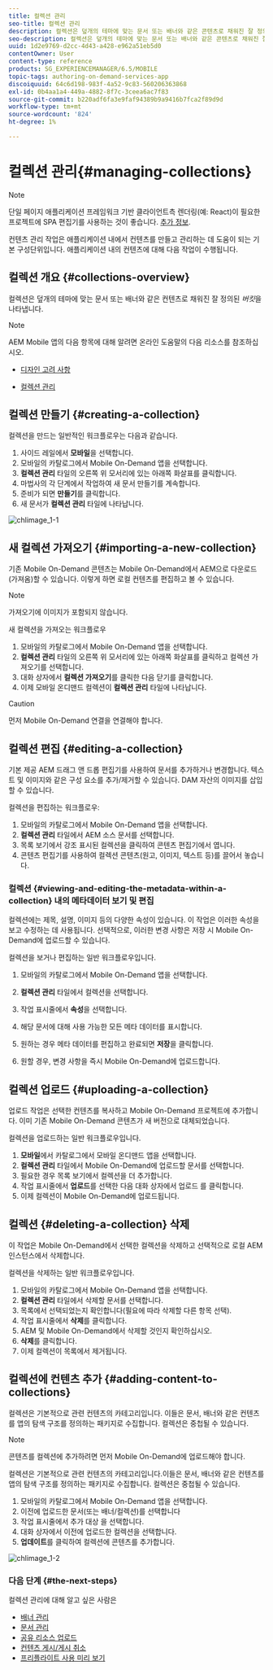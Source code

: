 ```yaml
---
title: 컬렉션 관리
seo-title: 컬렉션 관리
description: 컬렉션은 덮개의 테마에 맞는 문서 또는 배너와 같은 콘텐츠로 채워진 잘 정의된 버킷을 나타냅니다. 자세한 내용은 이 페이지를 참조하십시오.
seo-description: 컬렉션은 덮개의 테마에 맞는 문서 또는 배너와 같은 콘텐츠로 채워진 잘 정의된 버킷을 나타냅니다. 자세한 내용은 이 페이지를 참조하십시오.
uuid: 1d2e9769-d2cc-4d43-a428-e962a51eb5d0
contentOwner: User
content-type: reference
products: SG_EXPERIENCEMANAGER/6.5/MOBILE
topic-tags: authoring-on-demand-services-app
discoiquuid: 64c6d198-983f-4a52-9c83-560206363868
exl-id: 0b4aa1a4-449a-4882-8f7c-3ceea6ac7f83
source-git-commit: b220adf6fa3e9faf94389b9a9416b7fca2f89d9d
workflow-type: tm+mt
source-wordcount: '824'
ht-degree: 1%

---
```


# 컬렉션 관리{#managing-collections}

>[!NOTE]
>
>단일 페이지 애플리케이션 프레임워크 기반 클라이언트측 렌더링(예: React)이 필요한 프로젝트에 SPA 편집기를 사용하는 것이 좋습니다. [추가 정보](/help/sites-developing/spa-overview.md).

컨텐츠 관리 작업은 애플리케이션 내에서 컨텐츠를 만들고 관리하는 데 도움이 되는 기본 구성단위입니다. 애플리케이션 내의 컨텐츠에 대해 다음 작업이 수행됩니다.

## 컬렉션 개요 {#collections-overview}

컬렉션은 덮개의 테마에 맞는 문서 또는 배너와 같은 컨텐츠로 채워진 잘 정의된 *버킷*&#x200B;을 나타냅니다.

>[!NOTE]
>
>AEM Mobile 앱의 다음 항목에 대해 알려면 온라인 도움말의 다음 리소스를 참조하십시오.
>
>* [디자인 고려 사항](https://helpx.adobe.com/digital-publishing-solution/help/design-app.html)
   >
   >
* [컬렉션 관리](https://helpx.adobe.com/digital-publishing-solution/help/creating-collections.html)

>



## 컬렉션 만들기 {#creating-a-collection}

컬렉션을 만드는 일반적인 워크플로우는 다음과 같습니다.

1. 사이드 레일에서 **모바일**&#x200B;을 선택합니다.
1. 모바일의 카탈로그에서 Mobile On-Demand 앱을 선택합니다.
1. **컬렉션 관리** 타일의 오른쪽 위 모서리에 있는 아래쪽 화살표를 클릭합니다.
1. 마법사의 각 단계에서 작업하여 새 문서 만들기를 계속합니다.
1. 준비가 되면 **만들기**&#x200B;를 클릭합니다.
1. 새 문서가 **컬렉션 관리** 타일에 나타납니다.

![chlimage_1-1](assets/chlimage_1-1.gif)

## 새 컬렉션 가져오기 {#importing-a-new-collection}

기존 Mobile On-Demand 콘텐츠는 Mobile On-Demand에서 AEM으로 다운로드(가져옴)할 수 있습니다. 이렇게 하면 로컬 컨텐츠를 편집하고 볼 수 있습니다.

>[!NOTE]
>
>가져오기에 이미지가 포함되지 않습니다.

새 컬렉션을 가져오는 워크플로우

1. 모바일의 카탈로그에서 Mobile On-Demand 앱을 선택합니다.
1. **컬렉션 관리** 타일의 오른쪽 위 모서리에 있는 아래쪽 화살표를 클릭하고 컬렉션 가져오기를 선택합니다.
1. 대화 상자에서 **컬렉션 가져오기**&#x200B;를 클릭한 다음 닫기를 클릭합니다.
1. 이제 모바일 온디맨드 컬렉션이 **컬렉션 관리** 타일에 나타납니다.

>[!CAUTION]
>
>먼저 Mobile On-Demand 연결을 연결해야 합니다.

## 컬렉션 편집 {#editing-a-collection}

기본 제공 AEM 드래그 앤 드롭 편집기를 사용하여 문서를 추가하거나 변경합니다. 텍스트 및 이미지와 같은 구성 요소를 추가/제거할 수 있습니다. DAM 자산의 이미지를 삽입할 수 있습니다.

컬렉션을 편집하는 워크플로우:

1. 모바일의 카탈로그에서 Mobile On-Demand 앱을 선택합니다.
1. **컬렉션 관리** 타일에서 AEM 소스 문서를 선택합니다.
1. 목록 보기에서 강조 표시된 컬렉션을 클릭하여 콘텐츠 편집기에서 엽니다.
1. 콘텐츠 편집기를 사용하여 컬렉션 콘텐츠(원고, 이미지, 텍스트 등)를 끌어서 놓습니다.

### 컬렉션 {#viewing-and-editing-the-metadata-within-a-collection} 내의 메타데이터 보기 및 편집

컬렉션에는 제목, 설명, 이미지 등의 다양한 속성이 있습니다. 이 작업은 이러한 속성을 보고 수정하는 데 사용됩니다. 선택적으로, 이러한 변경 사항은 저장 시 Mobile On-Demand에 업로드할 수 있습니다.

컬렉션을 보거나 편집하는 일반 워크플로우입니다.

1. 모바일의 카탈로그에서 Mobile On-Demand 앱을 선택합니다.
1. **컬렉션 관리** 타일에서 컬렉션을 선택합니다.

1. 작업 표시줄에서 **속성**&#x200B;을 선택합니다.
1. 해당 문서에 대해 사용 가능한 모든 메타 데이터를 표시합니다.
1. 원하는 경우 메타 데이터를 편집하고 완료되면 **저장**&#x200B;을 클릭합니다.
1. 원할 경우, 변경 사항을 즉시 Mobile On-Demand에 업로드합니다.

## 컬렉션 업로드 {#uploading-a-collection}

업로드 작업은 선택한 컨텐츠를 복사하고 Mobile On-Demand 프로젝트에 추가합니다. 이미 기존 Mobile On-Demand 콘텐츠가 새 버전으로 대체되었습니다.

컬렉션을 업로드하는 일반 워크플로우입니다.

1. **모바일**&#x200B;에서 카탈로그에서 모바일 온디맨드 앱을 선택합니다.
1. **컬렉션 관리** 타일에서 Mobile On-Demand에 업로드할 문서를 선택합니다.
1. 필요한 경우 목록 보기에서 컬렉션을 더 추가합니다.
1. 작업 표시줄에서 **업로드**&#x200B;를 선택한 다음 대화 상자에서 업로드 를 클릭합니다.
1. 이제 컬렉션이 Mobile On-Demand에 업로드됩니다.

## 컬렉션 {#deleting-a-collection} 삭제

이 작업은 Mobile On-Demand에서 선택한 컬렉션을 삭제하고 선택적으로 로컬 AEM 인스턴스에서 삭제합니다.

컬렉션을 삭제하는 일반 워크플로우입니다.

1. 모바일의 카탈로그에서 Mobile On-Demand 앱을 선택합니다.
1. **컬렉션 관리** 타일에서 삭제할 문서를 선택합니다.
1. 목록에서 선택되었는지 확인합니다(필요에 따라 삭제할 다른 항목 선택).
1. 작업 표시줄에서 **삭제**&#x200B;를 클릭합니다.
1. AEM 및 Mobile On-Demand에서 삭제할 것인지 확인하십시오.
1. **삭제**&#x200B;를 클릭합니다. 
1. 이제 컬렉션이 목록에서 제거됩니다.

## 컬렉션에 컨텐츠 추가 {#adding-content-to-collections}

컬렉션은 기본적으로 관련 컨텐츠의 카테고리입니다. 이들은 문서, 배너와 같은 컨텐츠를 앱의 탐색 구조를 정의하는 패키지로 수집합니다. 컬렉션은 중첩될 수 있습니다.

>[!NOTE]
>
>콘텐츠를 컬렉션에 추가하려면 먼저 Mobile On-Demand에 업로드해야 합니다.

컬렉션은 기본적으로 관련 컨텐츠의 카테고리입니다.이들은 문서, 배너와 같은 컨텐츠를 앱의 탐색 구조를 정의하는 패키지로 수집합니다. 컬렉션은 중첩될 수 있습니다.

1. 모바일의 카탈로그에서 Mobile On-Demand 앱을 선택합니다.
1. 이전에 업로드한 문서(또는 배너/컬렉션)를 선택합니다
1. 작업 표시줄에서 추가 대상 을 선택합니다.
1. 대화 상자에서 이전에 업로드한 컬렉션을 선택합니다.
1. **업데이트**&#x200B;를 클릭하여 컬렉션에 콘텐츠를 추가합니다.

![chlimage_1-2](assets/chlimage_1-2.gif)

### 다음 단계 {#the-next-steps}

컬렉션 관리에 대해 알고 싶은 사람은

* [배너 관리](/help/mobile/mobile-on-demand-managing-banners.md)
* [문서 관리](/help/mobile/mobile-on-demand-managing-articles.md)
* [공유 리소스 업로드](/help/mobile/mobile-on-demand-shared-resources.md)
* [컨텐츠 게시/게시 취소](/help/mobile/mobile-on-demand-publishing-unpublishing.md)
* [프리플라이트 사용 미리 보기](/help/mobile/aem-mobile-manage-ondemand-services.md)
